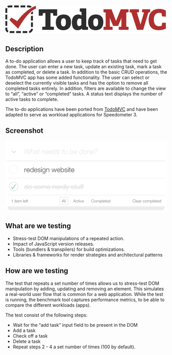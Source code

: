 # ![TodoMVC](./logo.png)

## Description

A to-do application allows a user to keep track of tasks that need to get done. The user can enter a new task, update an existing task, mark a task as completed, or delete a task. In addition to the basic CRUD operations, the TodoMVC app has some added functionality. The user can select or deselect the currently visible tasks and has the option to remove all completed tasks entirely. In addition, filters are available to change the view to “all”, “active” or “completed” tasks. A status text displays the number of active tasks to complete.

The to-do applications have been ported from [TodoMVC](https://todomvc.com/) and have been adapted to serve as workload applications for Speedometer 3.

## Screenshot

![screenshot](./screenshot.png)

## What are we testing

- Stress-test DOM manipulations of a repeated action.
- Impact of JavaScript version releases.
- Tools (bundlers & transpilers) for build optimizations.
- Libraries & frameworks for render strategies and architectural patterns

## How are we testing

The test that repeats a set number of times allows us to stress-test DOM manipulation by adding, updating and removing an element. This simulates a real-world user flow that is common for a web application. While the test is running, the benchmark tool captures performance metrics, to be able to compare the different workloads (apps).

The test consist of the following steps:

- Wait for the “add task” input field to be present in the DOM
- Add a task
- Check off a task
- Delete a task
- Repeat steps 2 - 4 a set number of times (100 by default).
